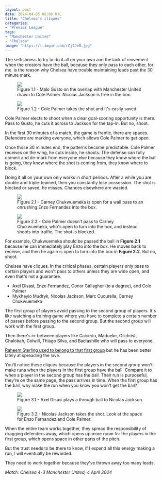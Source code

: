 ```yaml
---
layout: post
date: 2024-04-05 08:00 UTC
title: "Chelsea's cliques"
categories:
- "Premier League"
tags:
- "Manchester United"
- "Chelsea"
image: "https://i.imgur.com/rCj2Je8.jpg"
---
```


The selfishness to try to do it all on your own and the lack of movement when the creators have the ball, because they only pass to each other, for me, is the reason why Chelsea have trouble maintaining leads past the 30 minute mark.

<!---more--->

<figure>
    <img src="https://i.imgur.com/rCj2Je8.jpg">
    <figcaption>Figure 1.1 - Malo Gusto on the overlap with Manchester United drawn to Cole Palmer. Nicolas Jackson is free in the box.</figcaption>
</figure> 

<figure>
    <img src="https://i.imgur.com/aMhROYA.jpeg">
    <figcaption>Figure 1.2 - Cole Palmer takes the shot and it's easily saved.</figcaption>
</figure> 

Cole Palmer elects to shoot when a clear goal-scoring opportunity is there. Pass to Gusto, he cuts it across to Jackson for the tap-in. But no, shoot. 

In the first 30 minutes of a match, the game is frantic, there are spaces. Defenders are marking everyone, which allows Cole Palmer to get open. 

Once those 30 minutes end, the patterns become predictable. Cole Palmer receives on the wing, he cuts inside, he shoots. The defense can fully commit and de-mark from everyone else because they know where the ball is going, they know where the shot is coming from, they know where to block.

Doing it all on your own only works in short periods. After a while you are double and triple-teamed, then you constantly lose possession. The shot is blocked or saved, he misses. Chances elsewhere are wasted.

<figure>
    <img src="https://i.imgur.com/oAeuEEJ.jpeg">
    <figcaption>Figure 2.1 - Carney Chukwuemeka is open for a wall pass to an onrushing Enzo Fernandez into the box.</figcaption>
</figure> 

<figure>
    <img src="https://i.imgur.com/86IKWm7.jpeg">
    <figcaption>Figure 2.2 - Cole Palmer doesn't pass to Carney Chukwuemeka, who's open to turn into the box, and instead shoots into traffic. The shot is blocked. </figcaption>
</figure> 

For example, Chukwuemeka should be passed the ball in **Figure 2.1** because he can immediately play Enzo into the box. He moves back to receive, and then he again is open to turn into the box in **Figure 2.2**. But no, shoot. 

Chelsea have cliques. In the critical phases, certain players only pass to certain players and won't pass to others unless they are wide open, and even that's not a guarantee. 

- Axel Disasi, Enzo Fernandez, Conor Gallagher (to a degree), and Cole Palmer
- Mykhaylo Mudryk, Nicolas Jackson, Marc Cucurella, Carney Chukwuemeka 

The first group of players avoid passing to the second group of players. It's like watching a training game where you have to complete a certain number of passes before passing to the second group. But the second group will work with the first group. 

Then there's in-between players like Caicedo, Madueke, Gilchrist, Chalobah, Colwill, Thiago Silva, and Badiashille who will pass to everyone. 

[Raheem Sterling used to belong to that first group](https://tacticsjournal.com/2023/08/14/chelsea-hesitate-to-play-nicolas-jackson-in/) but he has been better lately at spreading the love.

You'll notice these cliques because the players in the second group won't make runs when the players in the first group have the ball. Compare it to when a player in the second group has the ball. Their run is purposeful, they're on the same page, the pass arrives in time. When the first group has the ball, why make the run when you know you won't get the ball? 

<figure>
    <img src="https://i.imgur.com/GE3a6r5.jpeg">
    <figcaption>Figure 3.1 - Axel Disasi plays a through ball to Nicolas Jackson. </figcaption>
</figure> 

<figure>
    <img src="https://i.imgur.com/tuLb5O2.jpeg">
    <figcaption>Figure 3.2 - Nicolas Jackson takes the shot. Look at the space for Enzo Fernandez and Cole Palmer.</figcaption>
</figure> 

When the entire team works together, they spread the responsibility of dragging defenders away, which opens up more room for the players in the first group, which opens space in other parts of the pitch.

But the trust needs to be there to know, if I expend all this energy making a run, I will eventually be rewarded.

They need to work together because they've thrown away too many leads.

*Match: Chelsea 4-3 Manchester United, 4 April 2024*